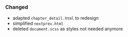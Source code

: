 ### Changed

- adapted `chapter_detail.html` to redesign
- simplified `nextprev.html`
- deleted `document.scss` as styles not needed anymore